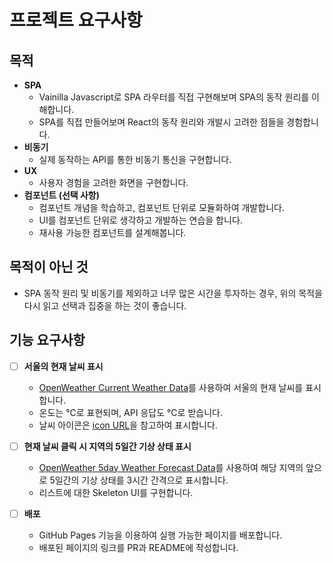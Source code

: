 # 프로젝트 요구사항

## 목적

- **SPA**
  - Vainilla Javascript로 SPA 라우터를 직접 구현해보며 SPA의 동작 원리를 이해합니다.
  - SPA를 직접 만들어보며 React의 동작 원리와 개발시 고려한 점들을 경험합니다.
- **비동기**
  - 실제 동작하는 API를 통한 비동기 통신을 구현합니다.
- **UX**
  - 사용자 경험을 고려한 화면을 구현합니다.
- **컴포넌트 (선택 사항)**
  - 컴포넌트 개념을 학습하고, 컴포넌트 단위로 모듈화하여 개발합니다.
  - UI를 컴포넌트 단위로 생각하고 개발하는 연습을 합니다.
  - 재사용 가능한 컴포넌트를 설계해봅니다.

## 목적이 아닌 것

- SPA 동작 원리 및 비동기를 제외하고 너무 많은 시간을 투자하는 경우, 위의 목적을 다시 읽고 선택과 집중을 하는 것이 좋습니다.

## 기능 요구사항

- [ ] **서울의 현재 날씨 표시**

  - [OpenWeather Current Weather Data](https://openweathermap.org/current)를 사용하여 서울의 현재 날씨를 표시합니다.
  - 온도는 °C로 표현되며, API 응답도 °C로 받습니다.
  - 날씨 아이콘은 [icon URL](https://openweathermap.org/weather-conditions#How-to-get-icon-URL)을 참고하여 표시합니다.

- [ ] **현재 날씨 클릭 시 지역의 5일간 기상 상태 표시**

  - [OpenWeather 5day Weather Forecast Data](https://openweathermap.org/forecast5)를 사용하여 해당 지역의 앞으로 5일간의 기상 상태를 3시간 간격으로 표시합니다.
  - 리스트에 대한 Skeleton UI를 구현합니다.

- [ ] **배포**
  - GitHub Pages 기능을 이용하여 실행 가능한 페이지를 배포합니다.
  - 배포된 페이지의 링크를 PR과 README에 작성합니다.
